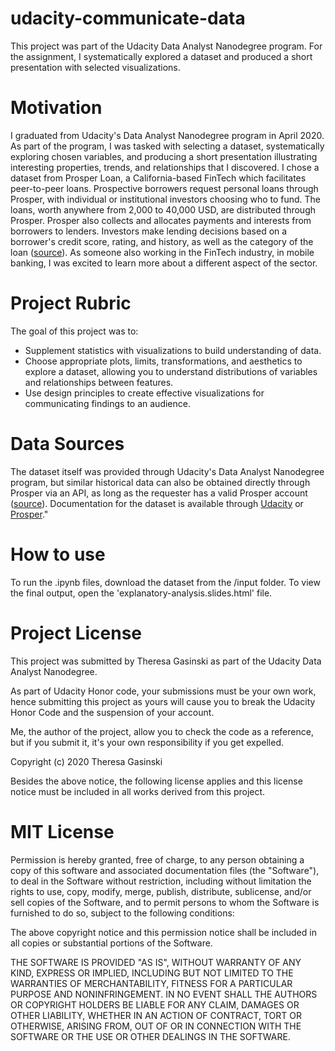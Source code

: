 # udacity-communicate-data
This project was part of the Udacity Data Analyst Nanodegree program. For the assignment, I systematically explored a dataset and produced a short presentation with selected visualizations. 

# Motivation
I graduated from Udacity's Data Analyst Nanodegree program in April 2020. As part of the program, I was tasked with selecting a dataset, systematically exploring chosen variables, and producing a short presentation illustrating interesting properties, trends, and relationships that I discovered. I chose a dataset from Prosper Loan, a California-based FinTech which facilitates peer-to-peer loans. Prospective borrowers request personal loans through Prosper, with individual or institutional investors choosing who to fund. The loans, worth anywhere from 2,000 to 40,000 USD, are distributed through Prosper. Prosper also collects and allocates payments and interests from borrowers to lenders. Investors make lending decisions based on a borrower's credit score, rating, and history, as well as the category of the loan ([source](https://en.wikipedia.org/wiki/Prosper_Marketplace)). As someone also working in the FinTech industry, in mobile banking, I was excited to learn more about a different aspect of the sector. 

# Project Rubric
The goal of this project was to:

+ Supplement statistics with visualizations to build understanding of data.
+ Choose appropriate plots, limits, transformations, and aesthetics to explore a dataset, allowing you to understand distributions of variables and relationships between features.
+ Use design principles to create effective visualizations for communicating findings to an audience.

# Data Sources
The dataset itself was provided through Udacity's Data Analyst Nanodegree program, but similar historical data can also be obtained directly through Prosper via an API, as long as the requester has a valid Prosper account ([source](https://prosper.zendesk.com/hc/en-us/articles/210013083-Where-can-I-download-Prosper-loan-data-)). Documentation for the dataset is available through [Udacity](https://docs.google.com/spreadsheets/d/1gDyi_L4UvIrLTEC6Wri5nbaMmkGmLQBk-Yx3z0XDEtI/edit#gid=0) or [Prosper](https://www.prosper.com/Downloads/Services/Documentation/ProsperDataExport_Details.html)."

# How to use
To run the .ipynb files, download the dataset from the /input folder. To view the final output, open the 'explanatory-analysis.slides.html' file. 

# Project License
This project was submitted by Theresa Gasinski as part of the Udacity Data Analyst Nanodegree.

As part of Udacity Honor code, your submissions must be your own work, hence submitting this project as yours will cause you to break the Udacity Honor Code and the suspension of your account.

Me, the author of the project, allow you to check the code as a reference, but if you submit it, it's your own responsibility if you get expelled.

Copyright (c) 2020 Theresa Gasinski

Besides the above notice, the following license applies and this license notice must be included in all works derived from this project.

# MIT License

Permission is hereby granted, free of charge, to any person obtaining a copy of this software and associated documentation files (the "Software"), to deal in the Software without restriction, including without limitation the rights to use, copy, modify, merge, publish, distribute, sublicense, and/or sell copies of the Software, and to permit persons to whom the Software is furnished to do so, subject to the following conditions:

The above copyright notice and this permission notice shall be included in all copies or substantial portions of the Software.

THE SOFTWARE IS PROVIDED "AS IS", WITHOUT WARRANTY OF ANY KIND, EXPRESS OR IMPLIED, INCLUDING BUT NOT LIMITED TO THE WARRANTIES OF MERCHANTABILITY, FITNESS FOR A PARTICULAR PURPOSE AND NONINFRINGEMENT. IN NO EVENT SHALL THE AUTHORS OR COPYRIGHT HOLDERS BE LIABLE FOR ANY CLAIM, DAMAGES OR OTHER LIABILITY, WHETHER IN AN ACTION OF CONTRACT, TORT OR OTHERWISE, ARISING FROM, OUT OF OR IN CONNECTION WITH THE SOFTWARE OR THE USE OR OTHER DEALINGS IN THE SOFTWARE.

